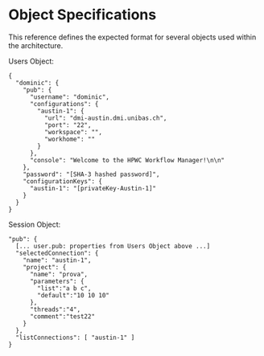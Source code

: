 Object Specifications
=====================

This reference defines the expected format for several objects used within the architecture.

Users Object:

    {
      "dominic": {
        "pub": {
          "username": "dominic",
          "configurations": {
            "austin-1": {
              "url": "dmi-austin.dmi.unibas.ch",
              "port": "22",
              "workspace": "",
              "workhome": ""
            }
          },
          "console": "Welcome to the HPWC Workflow Manager!\n\n"
        },
        "password": "[SHA-3 hashed password]",
        "configurationKeys": {
          "austin-1": "[privateKey-Austin-1]"
        }
      }
    }


Session Object:

    "pub": {
      [... user.pub: properties from Users Object above ...]
      "selectedConnection": {
        "name": "austin-1",
        "project": {
          "name": "prova",
          "parameters": {
            "list":"a b c",
            "default":"10 10 10"
          },
          "threads":"4",
          "comment":"test22"
        }
      },
      "listConnections": [ "austin-1" ]
    }